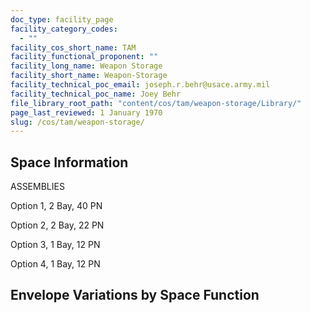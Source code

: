 ```yaml
---
doc_type: facility_page
facility_category_codes:
  - ""
facility_cos_short_name: TAM
facility_functional_proponent: ""
facility_long_name: Weapon Storage
facility_short_name: Weapon-Storage
facility_technical_poc_email: joseph.r.behr@usace.army.mil
facility_technical_poc_name: Joey Behr
file_library_root_path: "content/cos/tam/weapon-storage/Library/"
page_last_reviewed: 1 January 1970
slug: /cos/tam/weapon-storage/
---
```


## Space Information

ASSEMBLIES

Option 1, 2 Bay, 40 PN

Option 2, 2 Bay, 22 PN

Option 3, 1 Bay, 12 PN

Option 4, 1 Bay, 12 PN

## Envelope Variations by Space Function

